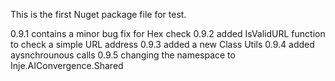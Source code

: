 ﻿This is the first Nuget package file for test.

0.9.1 contains a minor bug fix for Hex check
0.9.2 added IsValidURL function to check a simple URL address
0.9.3 added a new Class Utils
0.9.4 added aysnchrounous calls
0.9.5 changing the namespace to Inje.AIConvergence.Shared